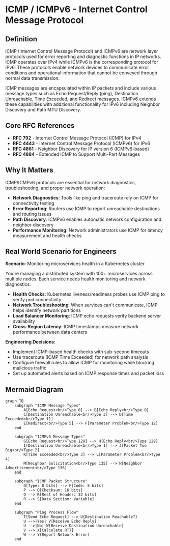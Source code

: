 # ICMP / ICMPv6 - Internet Control Message Protocol

## Definition

ICMP (Internet Control Message Protocol) and ICMPv6 are network layer protocols used for error reporting and diagnostic functions in IP networks. ICMP operates over IPv4 while ICMPv6 is the corresponding protocol for IPv6. These protocols enable network devices to communicate error conditions and operational information that cannot be conveyed through normal data transmission.

ICMP messages are encapsulated within IP packets and include various message types such as Echo Request/Reply (ping), Destination Unreachable, Time Exceeded, and Redirect messages. ICMPv6 extends these capabilities with additional functionality for IPv6 including Neighbor Discovery and Path MTU Discovery.

## Core RFC References

- **RFC 792** - Internet Control Message Protocol (ICMP) for IPv4
- **RFC 4443** - Internet Control Message Protocol (ICMPv6) for IPv6
- **RFC 4861** - Neighbor Discovery for IP version 6 (ICMPv6-based)
- **RFC 4884** - Extended ICMP to Support Multi-Part Messages

## Why It Matters

ICMP/ICMPv6 protocols are essential for network diagnostics, troubleshooting, and proper network operation:

- **Network Diagnostics**: Tools like ping and traceroute rely on ICMP for connectivity testing
- **Error Reporting**: Routers use ICMP to report unreachable destinations and routing issues
- **Path Discovery**: ICMPv6 enables automatic network configuration and neighbor discovery
- **Performance Monitoring**: Network administrators use ICMP for latency measurement and health checks

## Real World Scenario for Engineers

**Scenario**: Monitoring microservices health in a Kubernetes cluster

You're managing a distributed system with 100+ microservices across multiple nodes. Each service needs health monitoring and network diagnostics:

- **Health Checks**: Kubernetes liveness/readiness probes use ICMP ping to verify pod connectivity
- **Network Troubleshooting**: When services can't communicate, ICMP helps identify network partitions
- **Load Balancer Monitoring**: ICMP echo requests verify backend server availability
- **Cross-Region Latency**: ICMP timestamps measure network performance between data centers

**Engineering Decisions**:
- Implement ICMP-based health checks with sub-second timeouts
- Use traceroute (ICMP Time Exceeded) for network path analysis
- Configure firewall rules to allow ICMP for monitoring while blocking malicious traffic
- Set up automated alerts based on ICMP response times and packet loss

## Mermaid Diagram

```mermaid
graph TB
    subgraph "ICMP Message Types"
        A[Echo Request<br/>Type 8] --> B[Echo Reply<br/>Type 0]
        C[Destination Unreachable<br/>Type 3] --> D[Time Exceeded<br/>Type 11]
        E[Redirect<br/>Type 5] --> F[Parameter Problem<br/>Type 12]
    end
    
    subgraph "ICMPv6 Message Types"
        G[Echo Request<br/>Type 128] --> H[Echo Reply<br/>Type 129]
        I[Destination Unreachable<br/>Type 1] --> J[Packet Too Big<br/>Type 2]
        K[Time Exceeded<br/>Type 3] --> L[Parameter Problem<br/>Type 4]
        M[Neighbor Solicitation<br/>Type 135] --> N[Neighbor Advertisement<br/>Type 136]
    end
    
    subgraph "ICMP Packet Structure"
        O[Type: 8 bits] --> P[Code: 8 bits]
        P --> Q[Checksum: 16 bits]
        Q --> R[Rest of Header: 32 bits]
        R --> S[Data Section: Variable]
    end
    
    subgraph "Ping Process Flow"
        T[Send Echo Request] --> U{Destination Reachable?}
        U -->|Yes| V[Receive Echo Reply]
        U -->|No| W[Receive Destination Unreachable]
        V --> X[Calculate RTT]
        W --> Y[Report Network Error]
    end
```
